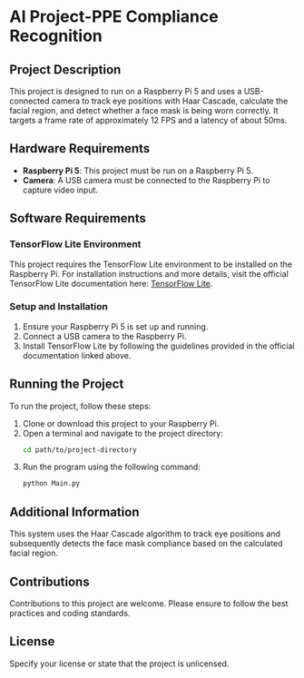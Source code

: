 # AI Project-PPE Compliance Recognition

## Project Description
This project is designed to run on a Raspberry Pi 5 and uses a USB-connected camera to track eye positions with Haar Cascade, calculate the facial region, and detect whether a face mask is being worn correctly. It targets a frame rate of approximately 12 FPS and a latency of about 50ms.

## Hardware Requirements
- **Raspberry Pi 5**: This project must be run on a Raspberry Pi 5.
- **Camera**: A USB camera must be connected to the Raspberry Pi to capture video input.

## Software Requirements
### TensorFlow Lite Environment
This project requires the TensorFlow Lite environment to be installed on the Raspberry Pi. For installation instructions and more details, visit the official TensorFlow Lite documentation here: [TensorFlow Lite](https://www.tensorflow.org/lite/guide).

### Setup and Installation
1. Ensure your Raspberry Pi 5 is set up and running.
2. Connect a USB camera to the Raspberry Pi.
3. Install TensorFlow Lite by following the guidelines provided in the official documentation linked above.

## Running the Project
To run the project, follow these steps:
1. Clone or download this project to your Raspberry Pi.
2. Open a terminal and navigate to the project directory:
   ```bash
   cd path/to/project-directory
   ```
3. Run the program using the following command:
   ```bash
   python Main.py
   ```
## Additional Information
This system uses the Haar Cascade algorithm to track eye positions and subsequently detects the face mask compliance based on the calculated facial region.

## Contributions
Contributions to this project are welcome. Please ensure to follow the best practices and coding standards.

## License
Specify your license or state that the project is unlicensed.

